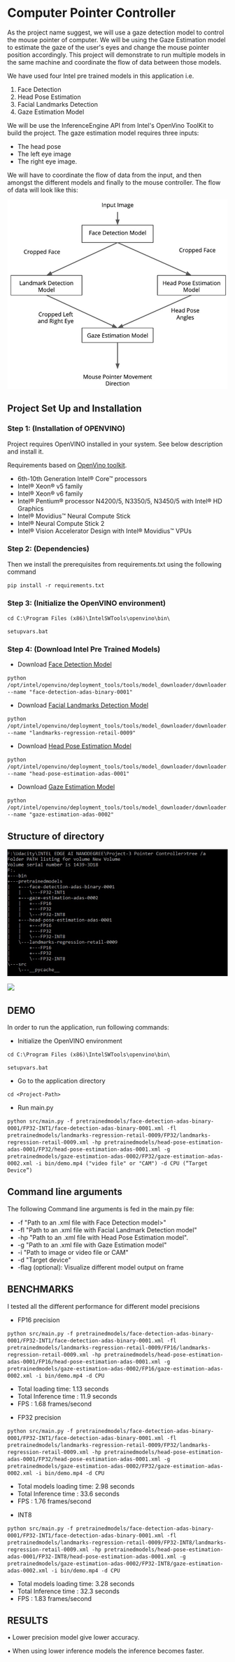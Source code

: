 # Computer Pointer Controller
As the project name suggest, we will use a gaze detection model to control the mouse pointer of computer. We will be using the Gaze Estimation model to estimate the gaze of the user's eyes and change the mouse pointer position accordingly. This project will demonstrate to run multiple models in the same machine and coordinate the flow of data between those models.

We have used four Intel pre trained models in this application i.e. 
1)	Face Detection 
2)	Head Pose Estimation 
3)	Facial Landmarks Detection
4)	Gaze Estimation Model

We will be use the InferenceEngine API from Intel's OpenVino ToolKit to build the project. The gaze estimation model requires three inputs:
* The head pose
* The left eye image
* The right eye image.

We will have to coordinate the flow of data from the input, and then amongst the different models and finally to the mouse controller. The flow of data will look like this:


![Flow Of Data](./images/pic1.jpg)

## Project Set Up and Installation
### Step 1: (Installation of OPENVINO)
Project requires OpenVINO installed in your system. See below description and install it.

Requirements based on [OpenVino toolkit](https://docs.openvinotoolkit.org/latest/_docs_install_guides_installing_openvino_windows.html).

* 6th-10th Generation Intel® Core™ processors
* Intel® Xeon® v5 family
* Intel® Xeon® v6 family
* Intel® Pentium® processor N4200/5, N3350/5, N3450/5 with Intel® HD Graphics
* Intel® Movidius™ Neural Compute Stick
* Intel® Neural Compute Stick 2
* Intel® Vision Accelerator Design with Intel® Movidius™ VPUs

### Step 2: (Dependencies)
Then we install the prerequisites from requirements.txt using the following command
```
pip install -r requirements.txt
```
### Step 3: (Initialize the OpenVINO environment)
```
cd C:\Program Files (x86)\IntelSWTools\openvino\bin\
```
```
setupvars.bat
```
### Step 4: (Download Intel Pre Trained Models)
- Download [Face Detection Model](https://docs.openvinotoolkit.org/latest/_models_intel_face_detection_adas_binary_0001_description_face_detection_adas_binary_0001.html)
```
python /opt/intel/openvino/deployment_tools/tools/model_downloader/downloader.py --name "face-detection-adas-binary-0001"
```
- Download [Facial Landmarks Detection Model](https://docs.openvinotoolkit.org/latest/_models_intel_landmarks_regression_retail_0009_description_landmarks_regression_retail_0009.html)
```
python /opt/intel/openvino/deployment_tools/tools/model_downloader/downloader.py --name "landmarks-regression-retail-0009"
```
- Download [Head Pose Estimation Model](https://docs.openvinotoolkit.org/latest/_models_intel_head_pose_estimation_adas_0001_description_head_pose_estimation_adas_0001.html)
```
python /opt/intel/openvino/deployment_tools/tools/model_downloader/downloader.py --name "head-pose-estimation-adas-0001"
```
- Download [Gaze Estimation Model](https://docs.openvinotoolkit.org/latest/_models_intel_gaze_estimation_adas_0002_description_gaze_estimation_adas_0002.html)
```
python /opt/intel/openvino/deployment_tools/tools/model_downloader/downloader.py --name "gaze-estimation-adas-0002"
```
## Structure of directory
![](./images/pic2.jpg)


![](./images/pic3.jpg)

## DEMO
In order to run the application, run following commands:
- Initialize the OpenVINO environment
```
cd C:\Program Files (x86)\IntelSWTools\openvino\bin\
```
```
setupvars.bat
```
- Go to the application directory
```
cd <Project-Path>
```
- Run main.py
```
python src/main.py -f pretrainedmodels/face-detection-adas-binary-0001/FP32-INT1/face-detection-adas-binary-0001.xml -fl pretrainedmodels/landmarks-regression-retail-0009/FP32/landmarks-regression-retail-0009.xml -hp pretrainedmodels/head-pose-estimation-adas-0001/FP32/head-pose-estimation-adas-0001.xml -g pretrainedmodels/gaze-estimation-adas-0002/FP32/gaze-estimation-adas-0002.xml -i bin/demo.mp4 ("video file" or "CAM") -d CPU (“Target Device”)
```

## Command line arguments
The following Command line arguments is fed in the main.py file:
* -f "Path to an .xml file with Face Detection model>"
* -fl "Path to an .xml file with Facial Landmark Detection model"
* -hp "Path to an .xml file with Head Pose Estimation model".
* -g "Path to an .xml file with Gaze Estimation model"
* -i "Path to image or video file or CAM"
* -d "Target device"
* -flag  (optional): Visualize different model output on frame 

## BENCHMARKS
I tested all the different performance for different model precisions
- FP16 precision
```
python src/main.py -f pretrainedmodels/face-detection-adas-binary-0001/FP32-INT1/face-detection-adas-binary-0001.xml -fl pretrainedmodels/landmarks-regression-retail-0009/FP16/landmarks-regression-retail-0009.xml -hp pretrainedmodels/head-pose-estimation-adas-0001/FP16/head-pose-estimation-adas-0001.xml -g pretrainedmodels/gaze-estimation-adas-0002/FP16/gaze-estimation-adas-0002.xml -i bin/demo.mp4 -d CPU
```

* Total loading time: 1.13 seconds
* Total Inference time : 11.9 seconds
* FPS : 1.68 frames/second


- FP32 precision
```
python src/main.py -f pretrainedmodels/face-detection-adas-binary-0001/FP32-INT1/face-detection-adas-binary-0001.xml -fl pretrainedmodels/landmarks-regression-retail-0009/FP32/landmarks-regression-retail-0009.xml -hp pretrainedmodels/head-pose-estimation-adas-0001/FP32/head-pose-estimation-adas-0001.xml -g pretrainedmodels/gaze-estimation-adas-0002/FP32/gaze-estimation-adas-0002.xml -i bin/demo.mp4 -d CPU
```

* Total models loading time: 2.98 seconds
* Total Inference time : 33.6 seconds
* FPS : 1.76 frames/second

- INT8
```
python src/main.py -f pretrainedmodels/face-detection-adas-binary-0001/FP32-INT1/face-detection-adas-binary-0001.xml -fl pretrainedmodels/landmarks-regression-retail-0009/FP32-INT8/landmarks-regression-retail-0009.xml -hp pretrainedmodels/head-pose-estimation-adas-0001/FP32-INT8/head-pose-estimation-adas-0001.xml -g pretrainedmodels/gaze-estimation-adas-0002/FP32-INT8/gaze-estimation-adas-0002.xml -i bin/demo.mp4 -d CPU
```

* Total models loading time: 3.28 seconds
* Total Inference time : 32.3 seconds
* FPS : 1.83 frames/second

## RESULTS
•	Lower precision model give lower accuracy.

•	When using lower inference models the inference becomes faster.






